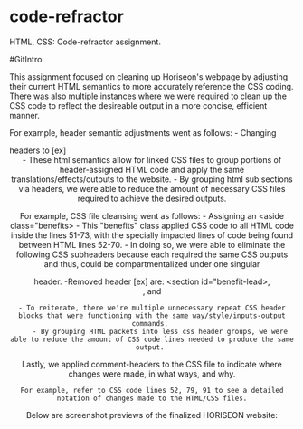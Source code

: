 # code-refractor
HTML, CSS: Code-refractor assignment.

#GitIntro:

This assignment focused on cleaning up Horiseon's webpage by adjusting their current HTML semantics to more accurately reference the CSS coding. There was also multiple instances where we were required to clean up the CSS code to reflect the desireable output in a more concise, efficient manner. 


For example, header semantic adjustments went as follows:
    - Changing <div> headers to [ex]<header class="header">
        - These html semantics allow for linked CSS files to group portions of header-assigned HTML code and apply the same translations/effects/outputs to the website. 
        - By grouping html sub sections via headers, we were able to reduce the amount of necessary CSS files required to achieve the desired outputs. 

For example, CSS file cleansing went as follows:
    - Assigning an <aside class="benefits>
        - This "benefits" class applied CSS code to all HTML code inside the lines 51-73, with the specially impacted lines of code being found between HTML lines 52-70. 
            - In doing so, we were able to eliminate the following CSS subheaders because each required the same CSS outputs and thus, could be compartmentalized under one singular <aside class="benefits"> header. 
                -Removed header [ex] are:
                     <section id="benefit-lead>, <section id="benefits-brand">, and <section id ="benefit-cost"> 

    - To reiterate, there we're multiple unnecessary repeat CSS header blocks that were functioning with the same way/style/inputs-output commands. 
        - By grouping HTML packets into less css header groups, we were able to reduce the amount of CSS code lines needed to produce the same output. 

Lastly, we applied comment-headers to the CSS file to indicate where changes were made, in what ways, and why. 

    For example, refer to CSS code lines 52, 79, 91 to see a detailed notation of changes made to the HTML/CSS files.

Below are screenshot previews of the finalized HORISEON website:



